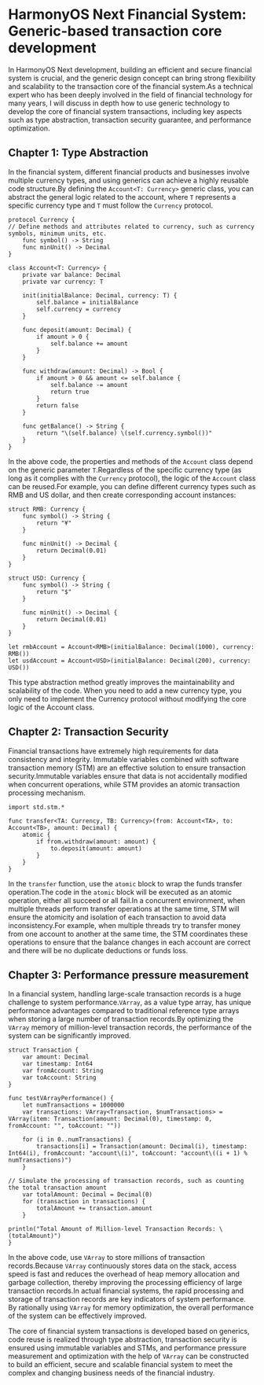 # HarmonyOS Next Financial System: Generic-based transaction core development
In HarmonyOS Next development, building an efficient and secure financial system is crucial, and the generic design concept can bring strong flexibility and scalability to the transaction core of the financial system.As a technical expert who has been deeply involved in the field of financial technology for many years, I will discuss in depth how to use generic technology to develop the core of financial system transactions, including key aspects such as type abstraction, transaction security guarantee, and performance optimization.

## Chapter 1: Type Abstraction
In the financial system, different financial products and businesses involve multiple currency types, and using generics can achieve a highly reusable code structure.By defining the `Account<T: Currency>` generic class, you can abstract the general logic related to the account, where `T` represents a specific currency type and `T` must follow the `Currency` protocol.
```cj
protocol Currency {
// Define methods and attributes related to currency, such as currency symbols, minimum units, etc.
    func symbol() -> String
    func minUnit() -> Decimal
}

class Account<T: Currency> {
    private var balance: Decimal
    private var currency: T

    init(initialBalance: Decimal, currency: T) {
        self.balance = initialBalance
        self.currency = currency
    }

    func deposit(amount: Decimal) {
        if amount > 0 {
            self.balance += amount
        }
    }

    func withdraw(amount: Decimal) -> Bool {
        if amount > 0 && amount <= self.balance {
            self.balance -= amount
            return true
        }
        return false
    }

    func getBalance() -> String {
        return "\(self.balance) \(self.currency.symbol())"
    }
}
```
In the above code, the properties and methods of the `Account` class depend on the generic parameter `T`.Regardless of the specific currency type (as long as it complies with the `Currency` protocol), the logic of the `Account` class can be reused.For example, you can define different currency types such as RMB and US dollar, and then create corresponding account instances:
```cj
struct RMB: Currency {
    func symbol() -> String {
        return "¥"
    }

    func minUnit() -> Decimal {
        return Decimal(0.01)
    }
}

struct USD: Currency {
    func symbol() -> String {
        return "$"
    }

    func minUnit() -> Decimal {
        return Decimal(0.01)
    }
}

let rmbAccount = Account<RMB>(initialBalance: Decimal(1000), currency: RMB())
let usdAccount = Account<USD>(initialBalance: Decimal(200), currency: USD())
```
This type abstraction method greatly improves the maintainability and scalability of the code. When you need to add a new currency type, you only need to implement the Currency protocol without modifying the core logic of the Account class.

## Chapter 2: Transaction Security
Financial transactions have extremely high requirements for data consistency and integrity. Immutable variables combined with software transaction memory (STM) are an effective solution to ensure transaction security.Immutable variables ensure that data is not accidentally modified when concurrent operations, while STM provides an atomic transaction processing mechanism.
```cj
import std.stm.*

func transfer<TA: Currency, TB: Currency>(from: Account<TA>, to: Account<TB>, amount: Decimal) {
    atomic {
        if from.withdraw(amount: amount) {
            to.deposit(amount: amount)
        }
    }
}
```
In the `transfer` function, use the `atomic` block to wrap the funds transfer operation.The code in the `atomic` block will be executed as an atomic operation, either all succeed or all fail.In a concurrent environment, when multiple threads perform transfer operations at the same time, STM will ensure the atomicity and isolation of each transaction to avoid data inconsistency.For example, when multiple threads try to transfer money from one account to another at the same time, the STM coordinates these operations to ensure that the balance changes in each account are correct and there will be no duplicate deductions or funds loss.

## Chapter 3: Performance pressure measurement
In a financial system, handling large-scale transaction records is a huge challenge to system performance.`VArray`, as a value type array, has unique performance advantages compared to traditional reference type arrays when storing a large number of transaction records.By optimizing the `VArray` memory of million-level transaction records, the performance of the system can be significantly improved.
```cj
struct Transaction {
    var amount: Decimal
    var timestamp: Int64
    var fromAccount: String
    var toAccount: String
}

func testVArrayPerformance() {
    let numTransactions = 1000000
    var transactions: VArray<Transaction, $numTransactions> = VArray(item: Transaction(amount: Decimal(0), timestamp: 0, fromAccount: "", toAccount: ""))

    for (i in 0..numTransactions) {
        transactions[i] = Transaction(amount: Decimal(i), timestamp: Int64(i), fromAccount: "account\(i)", toAccount: "account\((i + 1) % numTransactions)")
    }

// Simulate the processing of transaction records, such as counting the total transaction amount
    var totalAmount: Decimal = Decimal(0)
    for (transaction in transactions) {
        totalAmount += transaction.amount
    }

println("Total Amount of Million-level Transaction Records: \(totalAmount)")
}
```
In the above code, use `VArray` to store millions of transaction records.Because `VArray` continuously stores data on the stack, access speed is fast and reduces the overhead of heap memory allocation and garbage collection, thereby improving the processing efficiency of large transaction records.In actual financial systems, the rapid processing and storage of transaction records are key indicators of system performance. By rationally using `VArray` for memory optimization, the overall performance of the system can be effectively improved.

The core of financial system transactions is developed based on generics, code reuse is realized through type abstraction, transaction security is ensured using immutable variables and STMs, and performance pressure measurement and optimization with the help of `VArray` can be constructed to build an efficient, secure and scalable financial system to meet the complex and changing business needs of the financial industry.
